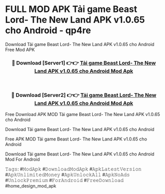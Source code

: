 # FULL MOD APK Tải game Beast Lord- The New Land APK v1.0.65 cho Android - qp4re
Download Tải game Beast Lord- The New Land APK v1.0.65 cho Android Free Mod APK

<div align="center">
<h3>🔴 Download [Server1] 👉👉 <a href="https://apk-comot.site?title=Tải_game_Beast_Lord-_The_New_Land_APK_v1.0.65_cho_Android">Tải game Beast Lord- The New Land APK v1.0.65 cho Android Mod Apk</a></h3><br>

<h3>🔴 Download [Server2] 👉👉 <a href="https://apk-comot.site?title=Tải_game_Beast_Lord-_The_New_Land_APK_v1.0.65_cho_Android">Tải game Beast Lord- The New Land APK v1.0.65 cho Android Mod Apk</a></h3>
</div>


Free Download APK MOD Tải game Beast Lord- The New Land APK v1.0.65 cho Android

Download Tải game Beast Lord- The New Land APK v1.0.65 cho Android 

Free APK MOD Tải game Beast Lord- The New Land APK v1.0.65 cho Android 

Download Tải game Beast Lord- The New Land APK v1.0.65 cho Android Mod For Android

𝚃𝚊𝚐𝚜: #𝙼𝚘𝚍𝙰𝚙𝚔 #𝙳𝚘𝚠𝚗𝚕𝚘𝚊𝚍𝙼𝚘𝚍𝙰𝚙𝚔 #𝙰𝚙𝚔𝙻𝚊𝚝𝚎𝚜𝚝𝚅𝚎𝚛𝚜𝚒𝚘𝚗 #𝙰𝚙𝚔𝚄𝚗𝚕𝚒𝚖𝚒𝚝𝚎𝚍𝙼𝚘𝚗𝚎𝚢 #𝙰𝚙𝚔𝚄𝚗𝚕𝚘𝚌𝚔𝙰𝚕𝚕 #𝙰𝚙𝚔𝙽𝚘𝙰𝚍𝚜 #𝚄𝚗𝚕𝚘𝚌𝚔𝙿𝚛𝚎𝚖𝚒𝚞𝚖 #𝙵𝚘𝚛𝙰𝚗𝚍𝚛𝚘𝚒𝚍 #𝙵𝚛𝚎𝚎𝙳𝚘𝚠𝚗𝚕𝚘𝚊𝚍 #home_design_mod_apk